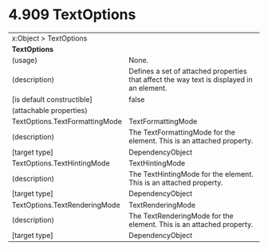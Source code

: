 <html dir="LTR" xmlns:mshelp="http://msdn.microsoft.com/mshelp" xmlns:ddue="http://ddue.schemas.microsoft.com/authoring/2003/5" xmlns:xlink="http://www.w3.org/1999/xlink" xmlns:tool="http://www.microsoft.com/tooltip">

<body>
 <input type="hidden" id="userDataCache" class="userDataStyle">
 <input type="hidden" id="hiddenScrollOffset">
 <img id="dropDownImage" style="display:none; height:0; width:0;" src="../local/drpdown.gif">
 <img id="dropDownHoverImage" style="display:none; height:0; width:0;" src="../local/drpdown_orange.gif">
 <img id="collapseImage" style="display:none; height:0; width:0;" src="../local/collapse.gif">
 <img id="expandImage" style="display:none; height:0; width:0;" src="../local/exp.gif">
 <img id="collapseAllImage" style="display:none; height:0; width:0;" src="../local/collall.gif">
 <img id="expandAllImage" style="display:none; height:0; width:0;" src="../local/expall.gif">
 <img id="copyImage" style="display:none; height:0; width:0;" src="../local/copycode.gif">
 <img id="copyHoverImage" style="display:none; height:0; width:0;" src="../local/copycodeHighlight.gif">
 <div id="header"><h1 class="heading">4.909 TextOptions</h1></div>

 <div id="mainSection">
 <div id="mainBody">
 <div id="allHistory" class="saveHistory" onsave="saveAll()" onload="loadAll()"></div>
 <p xmlns:wsd="http://wsdev.schemas.microsoft.com/authoring/2008/2" xmlns:msxsl="urn:schemas-microsoft-com:xslt" xmlns:script="urn:script" xmlns:build="urn:build">
 </p>
 <div id="sectionSection0" class="section" name="collapseableSection">
 <content xmlns="http://ddue.schemas.microsoft.com/authoring/2003/5" xmlns:wsd="http://wsdev.schemas.microsoft.com/authoring/2008/2" xmlns:msxsl="urn:schemas-microsoft-com:xslt" xmlns:script="urn:script" xmlns:build="urn:build">
 </content>
 </div>
 <div id="sectionSection1" class="section" name="collapseableSection">
 <content xmlns="http://ddue.schemas.microsoft.com/authoring/2003/5" xmlns:wsd="http://wsdev.schemas.microsoft.com/authoring/2008/2" xmlns:msxsl="urn:schemas-microsoft-com:xslt" xmlns:script="urn:script" xmlns:build="urn:build">
 <table class="ProtocolAuthoredTable" xmlns="">
 <tr><td colspan="2">
<mshelp:link keywords="c0d383e4-fcdb-4546-a06b-81c262fe2a5e" tabindex="0">x:Object</mshelp:link> &gt; <mshelp:link keywords="1e777bbc-c57e-42c5-bd09-11e69322dedb" tabindex="0">TextOptions</mshelp:link> </td>
 </tr>
 <tr><td colspan="2">
 <b>TextOptions</b> </td>
 </tr>
 <tr><td><div class="indent0">(usage)</div></td>
 <td>None.</td>
 </tr>
 <tr><td><div class="indent0">(description)</div></td>
 <td>Defines a set of attached properties that affect the way text is displayed in an element.</td>
 </tr>
 <tr><td><div class="indent0">[is default constructible]</div></td>
 <td>false</td>
 </tr>
 <tr><td><div class="indent0">(attachable properties)</div></td>
 <td></td>
 </tr>
 <tr><td><div class="indent2">TextOptions.TextFormattingMode</div></td>
 <td><mshelp:link keywords="9f942784-0a3a-4a85-9d0d-b9abe149d3b5" tabindex="0">TextFormattingMode</mshelp:link></td>
 </tr>
 <tr><td><div class="indent4">(description)</div></td>
 <td>The TextFormattingMode for the element. This is an attached property.</td>
 </tr>
 <tr><td><div class="indent4">[target type]</div></td>
 <td><mshelp:link keywords="44a6e58f-41e0-4602-b1d2-75a9b44a5acb" tabindex="0">DependencyObject</mshelp:link></td>
 </tr>
 <tr><td><div class="indent2">TextOptions.TextHintingMode</div></td>
 <td><mshelp:link keywords="b565d795-18f4-4ee7-a8c5-24422a011622" tabindex="0">TextHintingMode</mshelp:link></td>
 </tr>
 <tr><td><div class="indent4">(description)</div></td>
 <td>The TextHintingMode for the element. This is an attached property.</td>
 </tr>
 <tr><td><div class="indent4">[target type]</div></td>
 <td><mshelp:link keywords="44a6e58f-41e0-4602-b1d2-75a9b44a5acb" tabindex="0">DependencyObject</mshelp:link></td>
 </tr>
 <tr><td><div class="indent2">TextOptions.TextRenderingMode</div></td>
 <td><mshelp:link keywords="5249c849-f41c-453c-8692-d9b1666ab0a3" tabindex="0">TextRenderingMode</mshelp:link></td>
 </tr>
 <tr><td><div class="indent4">(description)</div></td>
 <td>The TextRenderingMode for the element. This is an attached property.</td>
 </tr>
 <tr><td><div class="indent4">[target type]</div></td>
 <td><mshelp:link keywords="44a6e58f-41e0-4602-b1d2-75a9b44a5acb" tabindex="0">DependencyObject</mshelp:link></td>
 </tr>
</table>
 </content>
 </div>
 <!--[if gte IE 5]>
 <tool:tip element="languageFilterToolTip" avoidmouse="false"/>
 <![endif]-->
 </div>
 <a name="feedback"></a><span></span>
 </div>
</body></html>
